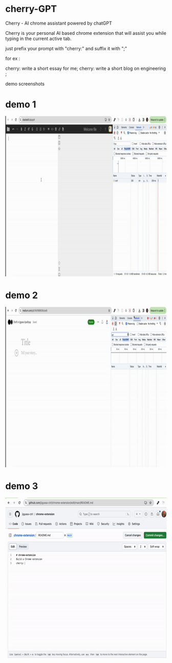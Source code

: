 # cherry-GPT
Cherry - AI chrome assistant powered by chatGPT

Cherry is your personal AI based chrome extension that will assist you while typing in the current active tab.

just prefix your prompt with "cherry:" and suffix it with ";"

for ex :

cherry: write a short essay for me;
cherry: write a short blog on engineering ;

demo screenshots 

# demo 1

<img src="./slackedit.gif" width=800 height=500 />

# demo 2 
<img src="./medium.gif" width=800 height=500 />

# demo 3 
<img src="./github.gif" width=800 height=500 />

